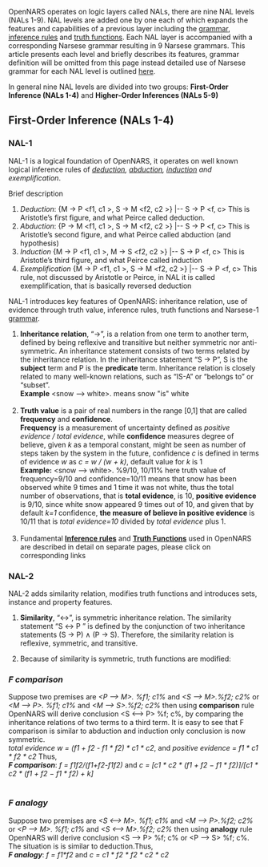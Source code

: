OpenNARS operates on logic layers called NALs, there are nine NAL levels (NALs 1-9). NAL levels are added one by one each of which expands the features and capabilities of a previous layer including the [grammar](https://github.com/opennars/opennars/wiki/Narsese-Grammar,-Language-of-OpenNARS), [inference rules](https://github.com/opennars/opennars/wiki/Revision-and-Choice-Rules) and [truth functions](https://github.com/opennars/opennars/wiki/Truth-Functions). Each NAL layer is accompanied with a corresponding Narsese  grammar resulting in 9 Narsese grammars. This article presents each level and briefly describes its features, grammar definition will be omitted from this page instead detailed use of Narsese grammar for each NAL level is outlined [here](https://github.com/opennars/opennars/wiki/Narsese-Grammar,-Language-of-OpenNARS).

In general nine NAL levels are divided into two groups: **First-Order Inference (NALs 1-4)** and **Higher-Order Inferences (NALs 5-9)**

## First-Order Inference (NALs 1-4)
### NAL-1

NAL-1 is a logical foundation of OpenNARS, it operates on well known logical inference rules of _[deduction](https://en.wikipedia.org/wiki/Deductive_reasoning), [abduction](https://en.wikipedia.org/wiki/Abductive_reasoning), [induction](https://en.wikipedia.org/wiki/Inductive_reasoning) and exemplification_. 

Brief description
1. _Deduction_: {M → P <f1, c1 >, S → M <f2, c2 >} |-- S → P <f, c>
This is Aristotle’s first figure, and what Peirce called deduction.
2. _Abduction_:  {P → M <f1, c1 >, S → M <f2, c2 >} |-- S → P <f, c>
This is Aristotle’s second figure, and what Peirce called abduction
(and hypothesis)
3. _Induction_ {M → P <f1, c1 >, M → S <f2, c2 >} |-- S → P <f, c>
This is Aristotle’s third figure, and what Peirce called induction
4. _Exemplification_ {M → P <f1, c1 >, S → M <f2, c2 >} |-- S → P <f, c>
This rule, not discussed by Aristotle or Peirce, in NAL it is called
exemplification, that is basically reversed deduction

NAL-1 introduces key features of OpenNARS: inheritance relation, use of evidence through truth value, inference rules, truth functions and Narsese-1 [grammar]((https://github.com/opennars/opennars/wiki/Narsese-Grammar,-Language-of-OpenNARS)). <br/>
1. **Inheritance relation**, “→”, is a relation from one term to another term, defined by being reflexive and transitive but neither symmetric nor anti-symmetric. An inheritance statement consists of two terms related by the inheritance relation. In the inheritance statement “S → P”, S is the **subject** term and P is the **predicate** term. Inheritance relation is closely related to many well-known relations, such as “IS-A” or “belongs to” or “subset”.<br/>
**Example** <snow --> white>.  means snow "is"  white<br/><br/>
2. **Truth value** is a pair of real numbers in the range [0,1] that are called **frequency** and **confidence**.
<br/>**Frequency** is a measurement of uncertainty defined as _positive evidence / total evidence_, while **confidence** measures degree of believe, given _k_ as a temporal constant, might be seen as number of steps taken by the system in the future, confidence _c_ is defined in terms of evidence _w_ as _c = w / (w + k)_, default value for _k_ is 1 <br/>
**Example:** <snow --> white>. %9/10, 10/11% here truth value of frequency=9/10 and confidence=10/11 means that snow has been observed white 9 times and 1 time it was not white, thus the total number of observations, that is **total evidence**, is 10, **positive evidence** is 9/10, since white snow appeared 9 times out of 10, and given that by default _k=1_ confidence, **the measure of believe in positive evidence** is 10/11 that is _total evidence=10_ divided by _total evidence_ plus 1.<br/><br/>
3. Fundamental **[Inference rules](https://github.com/opennars/opennars/wiki/Revision-and-Choice-Rules)** and **[Truth Functions](https://github.com/opennars/opennars/wiki/Truth-Functions)** used in OpenNARS are described in detail on separate pages, please click on corresponding links

### NAL-2
NAL-2 adds similarity relation, modifies truth functions and introduces sets, instance and property features. 
1. **Similarity**, “↔”, is symmetric inheritance relation. The similarity statement “S ↔ P ” is defined by the conjunction of two inheritance statements (S → P) ∧ (P → S). Therefore, the similarity relation is reflexive, symmetric, and transitive.

2. Because of similarity is symmetric, truth functions are modified:

### _F comparison_
Suppose two premises are  _\<P --> M\>. %f1; c1%_ and _\<S --> M\>.%f2; c2%_ or _\<M --> P\>. %f1; c1%_ and _\<M --> S\>.%f2; c2%_ then using **comparison** rule OpenNARS will derive conclusion  \<S <--> P\> %f; c%, by comparing the inheritance relations of two terms to a third term. It is easy to see that F comparison is similar to abduction and induction only conclusion is now symmetric.<br/> 
_total evidence w = (f1 + f2 - f1 * f2) * c1 * c2_, and _positive evidence = f1 * c1 * f2 * c2_ Thus, <br/>
**_F comparison_**: _f = f1*f2/(f1+f2-f1*f2)_ and _c = [c1 * c2 * (f1 + f2 − f1 * f2)]/[c1 * c2 * (f1 + f2 − f1 * f2) + k]_
<br/><br/>
### _F analogy_
Suppose two premises are  _\<S <--> M\>. %f1; c1%_ and _\<M --> P\>.%f2; c2%_ or _\<P --> M\>. %f1; c1%_ and _\<S <--> M\>.%f2; c2%_ then using **analogy** rule OpenNARS will derive conclusion  \<S --> P\> %f; c% or \<P --> S\> %f; c%. The situation is is similar to deduction.Thus, <br/>
**_F analogy_**: _f = f1*f2_ and _c = c1 * f2 * f2 * c2 * c2_